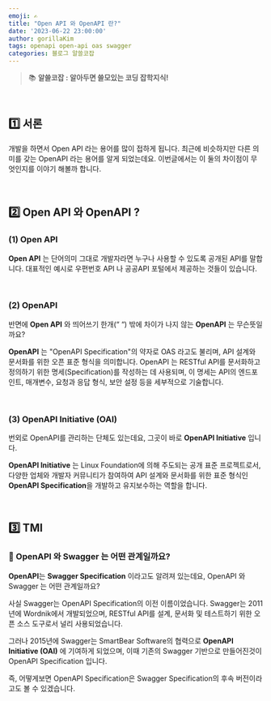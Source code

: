 ```yaml
---
emoji: ✍️
title: "Open API 와 OpenAPI 란?"
date: '2023-06-22 23:00:00'
author: gorillaKim
tags: openapi open-api oas swagger
categories: 블로그 알쓸코잡
---
```


> 📚 **알쓸코잡 : 알아두면 쓸모있는 코딩 잡학지식!**

<br>

## 1️⃣ 서론

개발을 하면서 Open API 라는 용어를 많이 접하게 됩니다. 최근에 비슷하지만 다른 의미를 갖는 OpenAPI 라는 용어를 알게 되었는데요. 이번글에서는 이 둘의 차이점이 무엇인지를 이야기 해볼까 합니다.

<br>

## 2️⃣ Open API 와 OpenAPI ?

### (1) Open API

**Open API** 는 단어의미 그대로 개발자라면 누구나 사용할 수 있도록 공개된 API를 말합니다. 대표적인 예시로 우편번호 API 나 공공API 포털에서 제공하는 것들이 있습니다.

<br>

### (2)  OpenAPI

반면에 **Open API** 와 띄어쓰기 한개(“ “) 밖에 차이가 나지 않는 **OpenAPI** 는 무슨뜻일까요?

**OpenAPI** 는 "OpenAPI Specification"의 약자로 OAS 라고도 불리며, API 설계와 문서화를 위한 오픈 표준 형식을 의미합니다. OpenAPI 는 RESTful API를 문서화하고 정의하기 위한 명세(Specification)를 작성하는 데 사용되며, 이 명세는 API의 엔드포인트, 매개변수, 요청과 응답 형식, 보안 설정 등을 세부적으로 기술합니다.

<br>

### (3) OpenAPI Initiative (OAI)

번외로 OpenAPI를 관리하는 단체도 있는데요, 그곳이 바로 **OpenAPI Initiative** 입니다.

**OpenAPI Initiative** 는 Linux Foundation에 의해 주도되는 공개 표준 프로젝트로서, 다양한 업체와 개발자 커뮤니티가 참여하여 API 설계와 문서화를 위한 표준 형식인 **OpenAPI Specification**을 개발하고 유지보수하는 역할을 합니다.

<br>

## 3️⃣ TMI

### 🤔 OpenAPI 와 Swagger 는 어떤 관계일까요?

**OpenAPI**는 **Swagger Specification** 이라고도 알려져 있는데요, OpenAPI 와 Swagger 는 어떤 관계일까요?

사실 Swagger는 OpenAPI Specification의 이전 이름이었습니다. Swagger는 2011년에 Wordnik에서 개발되었으며, RESTful API를 설계, 문서화 및 테스트하기 위한 오픈 소스 도구로서 널리 사용되었습니다.

그러나 2015년에 Swagger는 SmartBear Software의 협력으로 **OpenAPI Initiative (OAI)** 에 기여하게 되었으며, 이때 기존의 Swagger 기반으로 만들어진것이 OpenAPI Specification 입니다.

즉, 어떻게보면 OpenAPI Specification은 Swagger Specification의 후속 버전이라고도 볼 수 있겠습니다. 

<br>
<br>

```toc

```
<!--stackedit_data:
eyJoaXN0b3J5IjpbLTE1ODc1OTQzNjQsMTQ3ODA0OTA3MCwyND
QxMDAxNDAsLTE1NjUxOTkwOSwtMTM4NTk1ODU2Ml19
-->